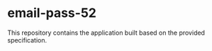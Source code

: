 # email-pass-52

This repository contains the application built based on the provided specification.